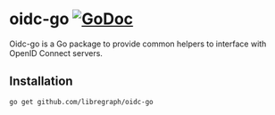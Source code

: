 # oidc-go [![GoDoc](https://godoc.org/github.com/libregraph/oidc-go?status.svg)](https://godoc.org/github.com/libregraph/oidc-go)

Oidc-go is a Go package to provide common helpers to interface with OpenID
Connect servers.

## Installation

```text
go get github.com/libregraph/oidc-go
```
